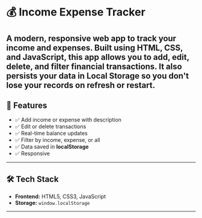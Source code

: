 # 💰 Income Expense Tracker

A modern, responsive web app to track your income and expenses. Built using **HTML**, **CSS**, and **JavaScript**, this app allows you to add, edit, delete, and
filter financial transactions. It also persists your data in **Local Storage** so you don't lose your records on refresh or restart.
---

## 🚀 Features

- ✅ Add income or expense with description
- ✅ Edit or delete transactions  
- ✅ Real-time balance updates
- ✅ Filter by income, expense, or all
- ✅ Data saved in **localStorage**
- ✅ Responsive
---

## 🛠️ Tech Stack

- **Frontend:** HTML5, CSS3, JavaScript
- **Storage:** `window.localStorage`

---
